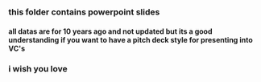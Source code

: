 ### this folder contains powerpoint slides
#### all datas are for 10 years ago and not updated but its a good understanding if you want to have a pitch deck style for presenting into VC's

### i wish you love
